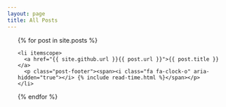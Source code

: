 ```yaml
---
layout: page
title: All Posts
---
```

<ul class="posts">
  {% for post in site.posts %}
  
    <li itemscope>
      <a href="{{ site.github.url }}{{ post.url }}">{{ post.title }}</a>
      <p class="post-footer"><span><i class="fa fa-clock-o" aria-hidden="true"></i> {% include read-time.html %}</span></p>
    </li>

  {% endfor %}
</ul>
